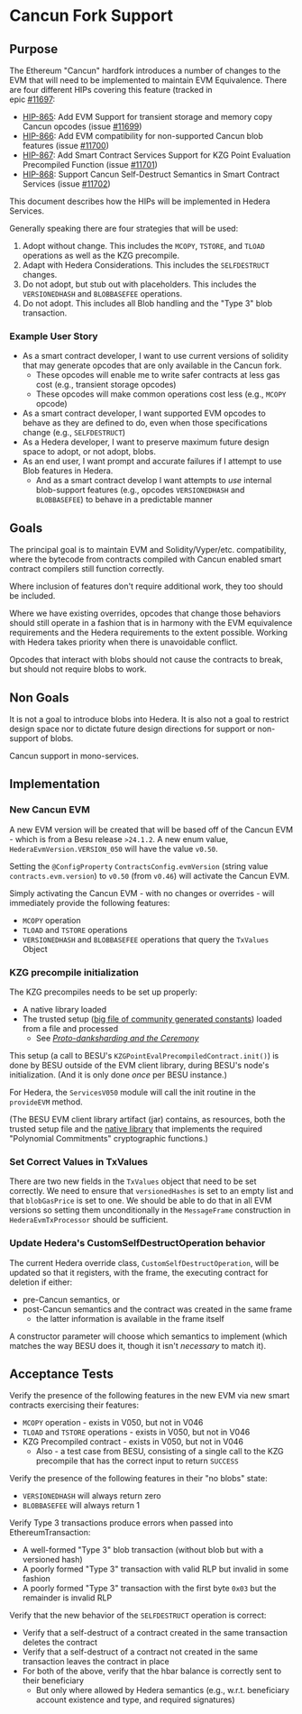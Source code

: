 # Cancun Fork Support

## Purpose

The Ethereum "Cancun" hardfork introduces a number of changes to the EVM that will need to be implemented to maintain EVM
Equivalence. There are four different HIPs covering this feature (tracked in  
  epic [#11697](https://github.com/hashgraph/hedera-services/issues/11697):
* [HIP-865](https://hips.hedera.com/hip/hip-865): Add EVM Support for transient storage and memory 
  copy Cancun opcodes (issue [#11699](https://github.com/hashgraph/hedera-services/issues/11699))
* [HIP-866](https://hips.hedera.com/hip/hip-866): Add EVM compatibility for non-supported Cancun blob features
  (issue [#11700](https://github.com/hashgraph/hedera-services/issues/11700))
* [HIP-867](https://hips.hedera.com/hip/hip-867): Add Smart Contract Services Support for KZG Point 
  Evaluation Precompiled Function (issue [#11701](https://github.com/hashgraph/hedera-services/issues/11701))
* [HIP-868](https://hips.hedera.com/hip/hip-868): Support Cancun Self-Destruct  Semantics in Smart
  Contract Services (issue [#11702](https://github.com/hashgraph/hedera-services/issues/11702))

This document describes how the HIPs will be implemented in Hedera Services.

Generally speaking there are four strategies that will be used:

1. Adopt without change. This includes the `MCOPY`, `TSTORE`, and `TLOAD` operations as well as the KZG precompile.
2. Adapt with Hedera Considerations. This includes the `SELFDESTRUCT` changes.
3. Do not adopt, but stub out with placeholders. This includes the `VERSIONEDHASH` and `BLOBBASEFEE` operations.
4. Do not adopt. This includes all Blob handling and the "Type 3" blob transaction.

### Example User Story

<!-- **TODO(Nana): more specific user stories highlighting the capabilities to users** -->

* As a smart contract developer, I want to use current versions of solidity that may generate opcodes that are only
  available in the Cancun fork.
  * These opcodes will enable me to write safer contracts at less gas cost (e.g., transient storage opcodes)
  * These opcodes will make common operations cost less (e.g., `MCOPY` opcode)
* As a smart contract developer, I want supported EVM opcodes to behave as they are defined to do, even when those
  specifications change (e.g., `SELFDESTRUCT`)
* As a Hedera developer, I want to preserve maximum future design space to adopt, or not adopt, blobs.
* As an end user, I want prompt and accurate failures if I attempt to use Blob features in Hedera.
  * And as a smart contract develop I want attempts to _use_ internal blob-support features (e.g.,
    opcodes `VERSIONEDHASH` and `BLOBBASEFEE`) to behave in a predictable manner

## Goals

The principal goal is to maintain EVM and Solidity/Vyper/etc. compatibility, where the bytecode from contracts compiled
with Cancun enabled smart contract compilers still function correctly.

Where inclusion of features don't require additional work, they too should be included.

Where we have existing overrides, opcodes that change those behaviors should still operate in a fashion that is in
harmony with the EVM equivalence requirements and the Hedera requirements to the extent possible. Working with Hedera
takes priority when there is unavoidable conflict.

Opcodes that interact with blobs should not cause the contracts to break, but should not require blobs to work.

## Non Goals

It is not a goal to introduce blobs into Hedera. It is also not a goal to restrict design space nor to dictate future
design directions for support or non-support of blobs.

Cancun support in mono-services.

## Implementation

### New Cancun EVM

A new EVM version will be created that will be based off of the Cancun EVM - which is from a Besu
release `>24.1.2`.  A new enum value, `HederaEvmVersion.VERSION_050` will have the value `v0.50`.  

Setting the `@ConfigProperty` `ContractsConfig.evmVersion` (string value `contracts.evm.version`) 
to `v0.50` (from `v0.46`) will activate the Cancun EVM.

Simply activating the Cancun EVM - with no changes or overrides - will immediately provide the 
following features:

* `MCOPY` operation
* `TLOAD` and `TSTORE` operations
* `VERSIONEDHASH` and `BLOBBASEFEE` operations that query the `TxValues` Object


### KZG precompile initialization

The KZG precompiles needs to be set up properly:
* A native library loaded
* The trusted setup ([big file of community generated constants](https://github.com/ethereum/c-kzg-4844/blob/main/src/trusted_setup.txt))
  loaded from a file and processed
  * See [_Proto-danksharding and the Ceremony_](https://ceremony.ethereum.org/)

This setup (a call to BESU's `KZGPointEvalPrecompiledContract.init()`) is done by BESU outside of
the EVM client library, during BESU's node's initialization.  (And it is only done _once_ per BESU
instance.)

For Hedera, the `ServicesV050` module will call the init routine in the `provideEVM` method.

(The BESU EVM client library artifact (jar) contains, as resources, both the trusted setup file and
the [native library](https://github.com/ethereum/c-kzg-4844/tree/main) that implements the required
"Polynomial Commitments" cryptographic functions.)

### Set Correct Values in TxValues

There are two new fields in the `TxValues` object that need to be set correctly. We need to ensure
that `versionedHashes` is set to an empty list and that `blobGasPrice` is set to one. We should be able to do that in all
EVM versions so setting them unconditionally in the `MessageFrame` construction in `HederaEvmTxProcessor` should be
sufficient.

<!-- **TODO(Nana): Set them in the EVM versions how? Is there a specific class that needs to be updated or a method that needs to be overridden?** -->


### Update Hedera's CustomSelfDestructOperation behavior

The current Hedera override class, `CustomSelfDestructOperation`, will be updated so that it registers, 
with the frame, the executing contract for deletion if either:
* pre-Cancun semantics, or
* post-Cancun semantics and the contract was created in the same frame
  * the latter information is available in the frame itself

A constructor parameter will choose which semantics to implement (which matches the way BESU does it,
    though it isn't _necessary_ to match it).

## Acceptance Tests

Verify the presence of the following features in the new EVM via new smart contracts exercising their features:

* `MCOPY` operation - exists in V050, but not in V046
* `TLOAD` and `TSTORE` operations - exists in V050, but not in V046
* KZG Precompiled contract - exists in V050, but not in V046
  * Also - a test case from BESU, consisting of a single call to the KZG precompile that has the
    correct input to return `SUCCESS`

Verify the presence of the following features in their "no blobs" state:

* `VERSIONEDHASH` will always return zero
* `BLOBBASEFEE` will always return 1

Verify Type 3 transactions produce errors when passed into EthereumTransaction:

* A well-formed "Type 3" blob transaction (without blob but with a versioned hash)
* A poorly formed "Type 3" transaction with valid RLP but invalid in some fashion
* A poorly formed "Type 3" transaction with the first byte `0x03` but the remainder is invalid RLP

Verify that the new behavior of the `SELFDESTRUCT` operation is correct:

* Verify that a self-destruct of a contract created in the same transaction deletes the contract
* Verify that a self-destruct of a contract not created in the same transaction leaves the contract in place
* For both of the above, verify that the hbar balance is correctly sent to their beneficiary
  * But only where allowed by Hedera semantics (e.g., w.r.t. beneficiary account existence and type,
    and required signatures)
